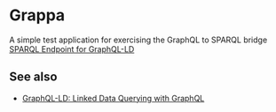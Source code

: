 # Grappa

A simple test application for exercising the GraphQL to SPARQL bridge
[SPARQL Endpoint for GraphQL-LD](https://github.com/rubensworks/graphql-ld-sparqlendpoint.js)

## See also

* [GraphQL-LD: Linked Data Querying with GraphQL](https://comunica.github.io/Article-ISWC2018-Demo-GraphQlLD/)